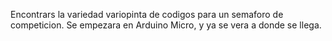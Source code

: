 Encontrars la variedad variopinta de codigos para un semaforo de competicion. Se empezara en Arduino Micro, y ya se vera a donde se llega.
